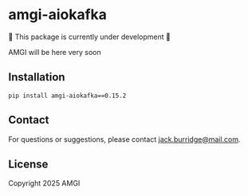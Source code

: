 # amgi-aiokafka

:construction: This package is currently under development :construction:

AMGI will be here very soon

## Installation

```
pip install amgi-aiokafka==0.15.2
```

## Contact

For questions or suggestions, please contact [jack.burridge@mail.com](mailto:jack.burridge@mail.com).

## License

Copyright 2025 AMGI
